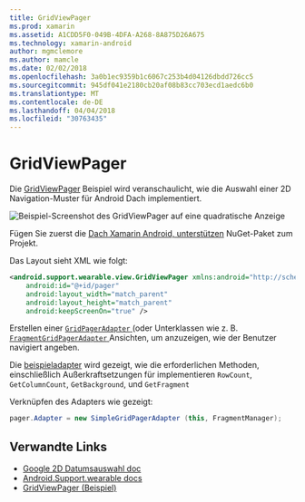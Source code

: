 ```yaml
---
title: GridViewPager
ms.prod: xamarin
ms.assetid: A1CDD5F0-049B-4DFA-A268-8A875D26A675
ms.technology: xamarin-android
author: mgmclemore
ms.author: mamcle
ms.date: 02/02/2018
ms.openlocfilehash: 3a0b1ec9359b1c6067c253b4d04126dbdd726cc5
ms.sourcegitcommit: 945df041e2180cb20af08b83cc703ecd1aedc6b0
ms.translationtype: MT
ms.contentlocale: de-DE
ms.lasthandoff: 04/04/2018
ms.locfileid: "30763435"
---
```

# <a name="gridviewpager"></a>GridViewPager

Die [GridViewPager](https://developer.xamarin.com/samples/GridViewPager/) Beispiel wird veranschaulicht, wie die Auswahl einer 2D Navigation-Muster für Android Dach implementiert.

![Beispiel-Screenshot des GridViewPager auf eine quadratische Anzeige](gridviewpager-images/gridviewpager.png)

Fügen Sie zuerst die [Dach Xamarin Android, unterstützen](http://www.nuget.org/packages/Xamarin.Android.Wear/) NuGet-Paket zum Projekt.

Das Layout sieht XML wie folgt:

```xml
<android.support.wearable.view.GridViewPager xmlns:android="http://schemas.android.com/apk/res/android"
    android:id="@+id/pager"
    android:layout_width="match_parent"
    android:layout_height="match_parent"
    android:keepScreenOn="true" />
```

Erstellen einer [ `GridPagerAdapter` ](http://developer.android.com/reference/android/support/wearable/view/GridPagerAdapter.html) (oder Unterklassen wie z. B. [ `FragmentGridPagerAdapter` ](http://developer.android.com/reference/android/support/wearable/view/FragmentGridPagerAdapter.html) Ansichten, um anzuzeigen, wie der Benutzer navigiert angeben.

Die [beispieladapter](https://github.com/xamarin/monodroid-samples/blob/master/wear/GridViewPager/GridViewPager/SimpleGridPagerAdapter.cs) wird gezeigt, wie die erforderlichen Methoden, einschließlich Außerkraftsetzungen für implementieren `RowCount`, `GetColumnCount`, `GetBackground`, und `GetFragment`

Verknüpfen des Adapters wie gezeigt:

```csharp
pager.Adapter = new SimpleGridPagerAdapter (this, FragmentManager);
```



## <a name="related-links"></a>Verwandte Links

- [Google 2D Datumsauswahl doc](https://developer.android.com/training/wearables/ui/2d-picker.html)
- [Android.Support.wearable docs](https://developer.android.com/reference/android/support/wearable/view/package-summary.html)
- [GridViewPager (Beispiel)](https://developer.xamarin.com/samples/GridViewPager/)
